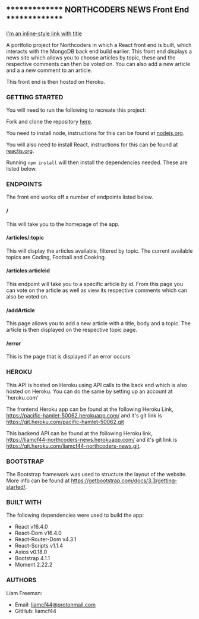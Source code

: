 ## \***\*\*\*\*\***\*\***\*\*\*\*\*** NORTHCODERS NEWS Front End \***\*\*\*\*\***\*\***\*\*\*\*\***

[I'm an inline-style link with title](https://www.google.com "Google's Homepage")

A portfolio project for Northcoders in which a React front end is built, which interacts with the MongoDB back end build earlier. This front end displays a news site which allows you to choose articles by topic, these and the respective comments can then be voted on. You can also add a new article and a a new comment to an article.

This front end is then hosted on Heroku.

### GETTING STARTED

You will need to run the following to recreate this project:

Fork and clone the repository [here](https://github.com/liamcf44/FE-FT-NC-News.git).

You need to install node, instructions for this can be found at [nodejs.org](https://nodejs.org/en/download/package-manager/).

You will also need to install React, instructions for this can be found at [reactjs.org](https://reactjs.org/docs/try-react.html).

Running `npm install` will then install the dependencies needed. These are listed below.

### ENDPOINTS

The front end works off a number of endpoints listed below.

#### /

This will take you to the homepage of the app.

#### /articles/:topic

This will display the articles available, filtered by topic. The current available topics are Coding, Football and Cooking.

#### /articles:articleid

This endpoint will take you to a specific article by id. From this page you can vote on the article as well as view its respective comments which can also be voted on.

#### /addArticle

This page allows you to add a new article with a title, body and a topic. The article is then displayed on the respective topic page.

#### /error

This is the page that is displayed if an error occurs

### HEROKU

This API is hosted on Heroku using API calls to the back end which is also hosted on Heroku. You can do the same by setting up an account at 'heroku.com'

The frontend Heroku app can be found at the following Heroku Link,
https://pacific-hamlet-50062.herokuapp.com/ and it's git link is https://git.heroku.com/pacific-hamlet-50062.git

This backend API can be found at the following Heroku link, https://liamcf44-northcoders-news.herokuapp.com/ and it's git link is https://git.heroku.com/liamcf44-northcoders-news.git.

### BOOTSTRAP

The Bootstrap framework was used to structure the layout of the website. More info can be found at https://getbootstrap.com/docs/3.3/getting-started/.

### BUILT WITH

The following dependencies were used to build the app:

- React v16.4.0
- React-Dom v16.4.0
- React-Router-Dom v4.3.1
- React-Scripts v1.1.4
- Axios v0.18.0
- Bootstrap 4.1.1
- Moment 2.22.2

### AUTHORS

Liam Freeman:

- Email: liamcf44@protonmail.com
- GitHub: liamcf44
